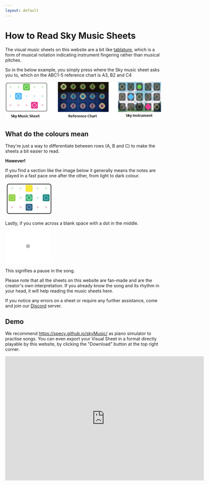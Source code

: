 ```yaml
---
layout: default
---
```


# How to Read Sky Music Sheets

The visual music sheets on this website are a bit like [tablature](./discord.html), which is a form of musical notation indicating instrument fingering rather than musical pitches.

So in the below example, you simply press where the Sky music sheet asks you to, which on the ABC1-5 reference chart is A3, B2 and C4

![skypad](/assets/images/skypad.png)

## What do the colours mean

They're just a way to differentiate between rows (A, B and C) to make the sheets a bit easier to read.

**However!**

If you find a section like the image below it generally means the notes are played in a fast pace one after the other, from light to dark colour.

![colourednotes](./assets/images/colourednotes.JPG)

Lastly, if you come across a blank space with a dot in the middle.

![blank](./assets/images/blank.JPG)

This signifies a pause in the song.

Please note that all the sheets on this website are fan-made and are the creator's own interpretation. If you already know the song and its rhythm in your head, it will help reading the music sheets here.

If you notice any errors on a sheet or require any further assistance, come and join our [Discord](./discord.html) server.

## Demo
 
<p class="home-page"> We recommend <a href="https://specy.github.io/skyMusic/">https://specy.github.io/skyMusic/</a> as piano simulator to practise songs. You can even export your Visual Sheet in a format directly playable by this website, by clicking the "Download" button at the top right corner.</p>
  
<iframe src="https://player.vimeo.com/video/358248560" width="640" height="400" frameborder="0" allow="autoplay; fullscreen" allowfullscreen></iframe>
